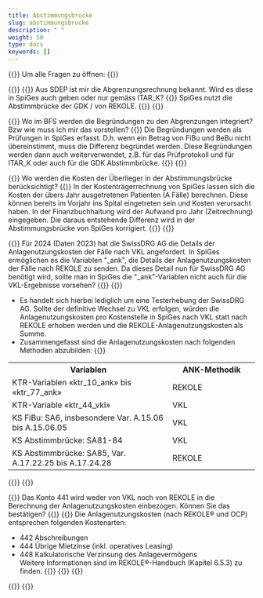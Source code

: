 ```yaml
---
title: Abstimmungsbrücke 
slug: abstimmungsbrucke
description: " "
weight: 50
type: docs
keywords: []
---
```


{{<faqBlock>}}
Um alle Fragen zu öffnen: {{<collapsibleGroupCommand groupId="abstimmungsbrucke">}}

{{<numberedList>}}
{{<listItem>}}
Aus SDEP ist mir die Abgrenzungsrechnung bekannt. Wird es diese in SpiGes auch geben oder nur gemäss ITAR_K?
{{<collapsibleBlock groupId="abstimmungsbrucke">}}
SpiGes nutzt die Abstimmbrücke der GDK / von REKOLE.
{{</collapsibleBlock>}}
{{</listItem>}}

{{<listItem>}}
Wo im BFS werden die Begründungen zu den Abgrenzungen integriert? Bzw wie muss ich mir das vorstellen?
{{<collapsibleBlock groupId="abstimmungsbrucke">}}
Die Begründungen werden als Prüfungen in SpiGes erfasst. D.h. wenn ein Betrag von FiBu und BeBu nicht übereinstimmt, muss die Differenz begründet werden. Diese Begründungen werden dann auch weiterverwendet, z.B. für das Prüfprotokoll und für ITAR_K oder auch für die GDK Abstimmbrücke.
{{</collapsibleBlock>}}
{{</listItem>}}

{{<listItem>}}
Wo werden die Kosten der Überlieger in der Abstimmungsbrücke berücksichtigt?
{{<collapsibleBlock groupId="abstimmungsbrucke">}}
In der Kostenträgerrechnung von SpiGes lassen sich die Kosten der übers Jahr ausgetretenen Patienten (A Fälle) berechnen. Diese können bereits im Vorjahr ins Spital eingetreten sein und Kosten verursacht haben. In der Finanzbuchhaltung wird der Aufwand pro Jahr (Zeitrechnung) eingegeben. Die daraus entstehende Differenz wird in der Abstimmungsbrücke von SpiGes korrigiert.
{{</collapsibleBlock>}}
{{</listItem>}}

{{<listItem>}}
Für 2024 (Daten 2023) hat die SwissDRG AG die Details der Anlagenutzungskosten der Fälle nach VKL angefordert. In SpiGes ermöglichen es die Variablen "_ank", die Details der Anlagenutzungskosten der Fälle nach REKOLE zu senden. Da dieses Detail nun für SwissDRG AG benötigt wird, sollte man in SpiGes die "_ank"-Variablen nicht auch für die VKL-Ergebnisse vorsehen?
{{<collapsibleBlock groupId="abstimmungsbrucke">}}
{{<markdown>}}
-	Es handelt sich hierbei lediglich um eine Testerhebung der SwissDRG AG. Sollte der definitive Wechsel zu VKL erfolgen, würden die Anlagenutzungskosten pro Kostenstelle in SpiGes nach VKL statt nach REKOLE erhoben werden und die REKOLE-Anlagenutzungskosten als Summe. 
-	Zusammengefasst sind die Anlagenutzungskosten nach folgenden Methoden abzubilden:
{{</markdown>}}
<table class="w-100">
  <tr>
    <th style="width:65%"> Variablen </div></th>
    <th> ANK-Methodik </th>
  </tr>
  <tr>
    <td> KTR-Variablen «ktr_10_ank» bis «ktr_77_ank» </td>
    <td> REKOLE </td>
  </tr>
  <tr>
    <td> KTR-Variable «ktr_44_vkl» </td>
    <td> VKL </td>
  </tr>
  <tr>
    <td> KS FiBu: SA6, insbesondere Var. A.15.06 bis A.15.06.05 </td>
    <td> VKL </td>
  </tr>
  <tr>
    <td> KS Abstimmbrücke: SA81-84 </td>
    <td> VKL </td>
  </tr>
  <tr>
    <td> KS Abstimmbrücke: SA85, Var. A.17.22.25 bis A.17.24.28 </td>
    <td> REKOLE </td>
  </tr>
</table>
{{</collapsibleBlock>}}
{{</listItem>}}

{{<listItem>}}
 Das Konto 441 wird weder von VKL noch von REKOLE in die Berechnung der Anlagenutzungskosten einbezogen. Können Sie das bestätigen?
{{<collapsibleBlock groupId="abstimmungsbrucke">}}
{{<markdown>}}
Die Anlagenutzungskosten (nach REKOLE® und OCP) entsprechen folgenden Kostenarten:      
- 442 Abschreibungen      
- 444 Übrige Mietzinse (inkl. operatives Leasing)       
- 448 Kalkulatorische Verzinsung des Anlagevermögens      
Weitere Informationen sind im REKOLE®-Handbuch (Kapitel 6.5.3) zu finden.
{{</markdown>}}
{{</collapsibleBlock>}}
{{</listItem>}}

{{</numberedList>}}
{{</faqBlock>}}